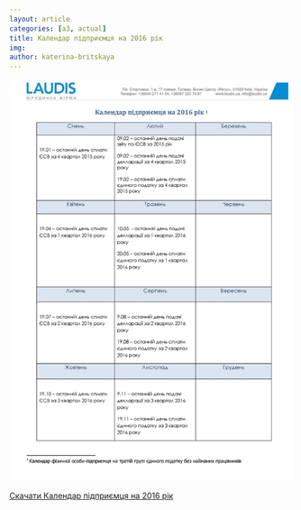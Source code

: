 ```yaml
---
layout: article
categories: [a3, actual]
title: Календар підприємця на 2016 рік 
img:
author: katerina-britskaya
--- 
```

![Календар підприємця на 2016 рік ](/images/KalendarP.jpg)

[Скачати Календар підприємця на 2016 рік](/images/Kalendar.pdf)
